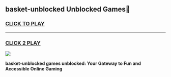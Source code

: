 
## basket-unblocked Unblocked Games👋
<h3>
<a href="https://news.freeplayer.one?title=basket-unblocked&ref=16F">CLICK TO PLAY</a></h3>
<hr>

<h3>
<a href="https://news.freeplayer.one?title=basket-unblocked&ref=16F">CLICK 2 PLAY</a>
  
</h3>

<a href="https://news.freeplayer.one?title=basket-unblocked&ref=16F/"><img src="https://clearcache.store/games.png"></a>


**basket-unblocked games unblocked: Your Gateway to Fun and Accessible Online Gaming**

